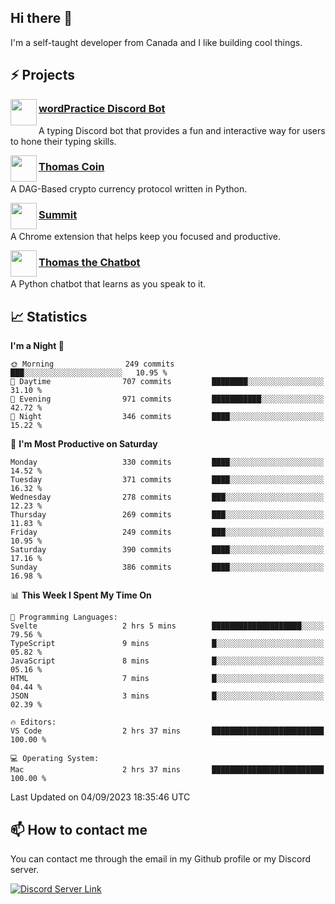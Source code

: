 <h2>Hi there 👋</h2>

<p>I'm a self-taught developer from Canada and I like building cool things.</p>

<h2>⚡ Projects</h2>

<img align="left" src="https://i.imgur.com/BIzs17V.png" width="42" height="42" />
<h3><a target="_blank" href="https://wordpractice.principle.sh/">wordPractice Discord Bot</a></h3>
<p>A typing Discord bot that provides a fun and interactive way for users to hone their typing skills.</p>

<img align="left" src="https://i.imgur.com/4FdQpgN.png" width="42" height="42" />
<h3><a href="https://github.com/principle105/thomas-coin">Thomas Coin</a></h3>
<p>A DAG-Based crypto currency protocol written in Python.</p>

<img align="left" src="https://i.imgur.com/Ly8Atho.png" width="42" height="42" />
<h3><a href="https://summit.sh/">Summit</a></h3>
<p>A Chrome extension that helps keep you focused and productive.</p>

<img align="left" src="https://i.imgur.com/hA9YF2s.png" width="42" height="42" />
<h3><a href="https://github.com/principle105/thomasthechatbot">Thomas the Chatbot</a></h3>
<p>A Python chatbot that learns as you speak to it.</p>

<h2>📈 Statistics</h2>

<!--START_SECTION:waka-->
**I'm a Night 🦉** 

```text
🌞 Morning                249 commits         ███░░░░░░░░░░░░░░░░░░░░░░   10.95 % 
🌆 Daytime                707 commits         ████████░░░░░░░░░░░░░░░░░   31.10 % 
🌃 Evening                971 commits         ███████████░░░░░░░░░░░░░░   42.72 % 
🌙 Night                  346 commits         ████░░░░░░░░░░░░░░░░░░░░░   15.22 % 
```
📅 **I'm Most Productive on Saturday** 

```text
Monday                   330 commits         ████░░░░░░░░░░░░░░░░░░░░░   14.52 % 
Tuesday                  371 commits         ████░░░░░░░░░░░░░░░░░░░░░   16.32 % 
Wednesday                278 commits         ███░░░░░░░░░░░░░░░░░░░░░░   12.23 % 
Thursday                 269 commits         ███░░░░░░░░░░░░░░░░░░░░░░   11.83 % 
Friday                   249 commits         ███░░░░░░░░░░░░░░░░░░░░░░   10.95 % 
Saturday                 390 commits         ████░░░░░░░░░░░░░░░░░░░░░   17.16 % 
Sunday                   386 commits         ████░░░░░░░░░░░░░░░░░░░░░   16.98 % 
```


📊 **This Week I Spent My Time On** 

```text
💬 Programming Languages: 
Svelte                   2 hrs 5 mins        ████████████████████░░░░░   79.56 % 
TypeScript               9 mins              █░░░░░░░░░░░░░░░░░░░░░░░░   05.82 % 
JavaScript               8 mins              █░░░░░░░░░░░░░░░░░░░░░░░░   05.16 % 
HTML                     7 mins              █░░░░░░░░░░░░░░░░░░░░░░░░   04.44 % 
JSON                     3 mins              █░░░░░░░░░░░░░░░░░░░░░░░░   02.39 % 

🔥 Editors: 
VS Code                  2 hrs 37 mins       █████████████████████████   100.00 % 

💻 Operating System: 
Mac                      2 hrs 37 mins       █████████████████████████   100.00 % 
```


 Last Updated on 04/09/2023 18:35:46 UTC
<!--END_SECTION:waka-->

<h2>📫 How to contact me</h2>

You can contact me through the email in my Github profile or my Discord server.

[![Discord Server Link](https://dcbadge.vercel.app/api/server/DHnk46C)](https://discord.gg/DHnk46C)

